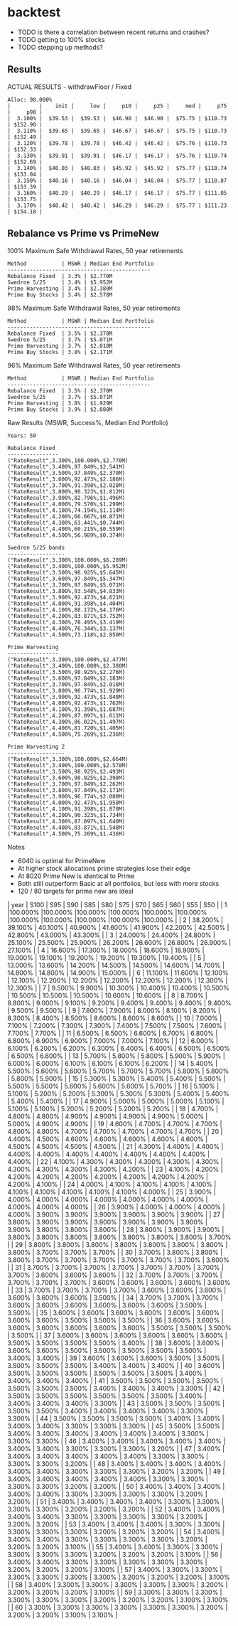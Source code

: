 # backtest

- TODO is there a correlation between recent returns and crashes?
- TODO getting to 100% stocks 
- TODO stepping up methods?




## Results


ACTUAL RESULTS - withdrawFloor / Fixed

    Alloc: 90.000%
    |         |    init |     low |     p10 |     p25 |     med |     p75 |     p90 |
    |  3.100% |  $39.53 |  $39.53 |  $46.90 |  $46.90 |  $75.75 | $110.73 | $152.90 |
    |  3.110% |  $39.65 |  $39.65 |  $46.67 |  $46.67 |  $75.75 | $110.73 | $152.49 |
    |  3.120% |  $39.78 |  $39.78 |  $46.42 |  $46.42 |  $75.76 | $110.73 | $152.33 |
    |  3.130% |  $39.91 |  $39.91 |  $46.17 |  $46.17 |  $75.76 | $110.74 | $152.69 |
    |  3.140% |  $40.03 |  $40.03 |  $45.92 |  $45.92 |  $75.77 | $110.74 | $153.04 |
    |  3.150% |  $40.16 |  $40.16 |  $46.04 |  $46.04 |  $75.77 | $110.87 | $153.39 |
    |  3.160% |  $40.29 |  $40.29 |  $46.17 |  $46.17 |  $75.77 | $111.05 | $153.75 |
    |  3.170% |  $40.42 |  $40.42 |  $46.29 |  $46.29 |  $75.77 | $111.23 | $154.10 |



Rebalance vs Prime vs PrimeNew
------------------------------

100% Maximum Safe Withdrawal Rates, 50 year retirements

    Method           | MSWR | Median End Portfolio
    ---------------------------------------------
    Rebalance Fixed  | 3.3% | $2.770M
    Swedroe 5/25     | 3.4% | $5.952M
    Prime Harvesting | 3.4% | $2.380M
    Prime Buy Stocks | 3.4% | $2.578M

98% Maximum Safe Withdrawal Rates, 50 year retirements

    Method           | MSWR | Median End Portfolio
    ---------------------------------------------
    Rebalance Fixed  | 3.5% | $2.370M
    Swedroe 5/25     | 3.7% | $5.071M
    Prime Harvesting | 3.7% | $2.018M
    Prime Buy Stocks | 3.8% | $2.171M

96% Maximum Safe Withdrawal Rates, 50 year retirements

    Method           | MSWR | Median End Portfolio
    ---------------------------------------------
    Rebalance Fixed  | 3.5% | $2.370M
    Swedroe 5/25     | 3.7% | $5.071M
    Prime Harvesting | 3.8% | $1.929M
    Prime Buy Stocks | 3.9% | $2.080M

Raw Results (MSWR, Success%, Median End Portfolio)

    Years: 50

    Rebalance Fixed
    ----------------
    ("RateResult",3.300%,100.000%,$2.770M)
    ("RateResult",3.400%,97.849%,$2.541M)
    ("RateResult",3.500%,97.849%,$2.370M)
    ("RateResult",3.600%,92.473%,$2.186M)
    ("RateResult",3.700%,91.398%,$2.028M)
    ("RateResult",3.800%,90.323%,$1.812M)
    ("RateResult",3.900%,82.796%,$1.496M)
    ("RateResult",4.000%,79.570%,$1.299M)
    ("RateResult",4.100%,74.194%,$1.114M)
    ("RateResult",4.200%,66.667%,$0.871M)
    ("RateResult",4.300%,63.441%,$0.744M)
    ("RateResult",4.400%,60.215%,$0.559M)
    ("RateResult",4.500%,56.989%,$0.374M)

    Swedroe 5/25 bands
    ------------------
    ("RateResult",3.300%,100.000%,$6.289M)
    ("RateResult",3.400%,100.000%,$5.952M)
    ("RateResult",3.500%,98.925%,$5.645M)
    ("RateResult",3.600%,97.849%,$5.347M)
    ("RateResult",3.700%,97.849%,$5.071M)
    ("RateResult",3.800%,93.548%,$4.833M)
    ("RateResult",3.900%,92.473%,$4.621M)
    ("RateResult",4.000%,91.398%,$4.404M)
    ("RateResult",4.100%,88.172%,$4.176M)
    ("RateResult",4.200%,83.871%,$3.752M)
    ("RateResult",4.300%,78.495%,$3.419M)
    ("RateResult",4.400%,76.344%,$3.137M)
    ("RateResult",4.500%,73.118%,$2.850M)

    Prime Harvesting
    ----------------
    ("RateResult",3.300%,100.000%,$2.477M)
    ("RateResult",3.400%,100.000%,$2.380M)
    ("RateResult",3.500%,98.925%,$2.276M)
    ("RateResult",3.600%,97.849%,$2.183M)
    ("RateResult",3.700%,97.849%,$2.018M)
    ("RateResult",3.800%,96.774%,$1.929M)
    ("RateResult",3.900%,92.473%,$1.840M)
    ("RateResult",4.000%,92.473%,$1.762M)
    ("RateResult",4.100%,91.398%,$1.687M)
    ("RateResult",4.200%,87.097%,$1.611M)
    ("RateResult",4.300%,86.022%,$1.497M)
    ("RateResult",4.400%,81.720%,$1.405M)
    ("RateResult",4.500%,75.269%,$1.236M)

    Prime Harvesting 2
    ------------------
    ("RateResult",3.300%,100.000%,$2.664M)
    ("RateResult",3.400%,100.000%,$2.578M)
    ("RateResult",3.500%,98.925%,$2.493M)
    ("RateResult",3.600%,98.925%,$2.398M)
    ("RateResult",3.700%,97.849%,$2.262M)
    ("RateResult",3.800%,97.849%,$2.171M)
    ("RateResult",3.900%,96.774%,$2.080M)
    ("RateResult",4.000%,92.473%,$1.958M)
    ("RateResult",4.100%,91.398%,$1.870M)
    ("RateResult",4.200%,90.323%,$1.734M)
    ("RateResult",4.300%,87.097%,$1.640M)
    ("RateResult",4.400%,83.871%,$1.548M)
    ("RateResult",4.500%,75.269%,$1.436M)


Notes

* 6040 is optimal for PrimeNew
* At higher stock allocations prime strategies lose their edge
* At 8020 Prime New is identical to Prime
* Both still outperform Basic at all portfolios, but less with more stocks
* 120 / 80 targets for prime new are ideal



|   year |    S100 |     S95 |     S90 |     S85 |     S80 |     S75 |     S70 |     S65 |     S60 |     S55 |     S50 |
|      1 |100.000% |100.000% |100.000% |100.000% |100.000% |100.000% |100.000% |100.000% |100.000% |100.000% |100.000% |
|      2 | 38.200% | 39.100% | 40.100% | 40.900% | 41.600% | 41.900% | 42.200% | 42.500% | 42.800% | 43.000% | 43.300% |
|      3 | 24.000% | 24.400% | 24.800% | 25.100% | 25.500% | 25.900% | 26.200% | 26.600% | 26.800% | 26.900% | 27.100% |
|      4 | 16.600% | 17.300% | 18.000% | 18.600% | 18.900% | 19.000% | 19.100% | 19.200% | 19.200% | 19.300% | 19.400% |
|      5 | 13.000% | 13.600% | 14.200% | 14.500% | 14.500% | 14.600% | 14.700% | 14.800% | 14.800% | 14.900% | 15.000% |
|      6 | 11.100% | 11.600% | 12.100% | 12.100% | 12.200% | 12.200% | 12.200% | 12.200% | 12.200% | 12.300% | 12.300% |
|      7 |  9.500% |  9.900% | 10.300% | 10.400% | 10.400% | 10.500% | 10.500% | 10.500% | 10.500% | 10.600% | 10.600% |
|      8 |  8.700% |  8.800% |  9.000% |  9.100% |  9.200% |  9.400% |  9.400% |  9.400% |  9.400% |  9.500% |  9.500% |
|      9 |  7.800% |  7.900% |  8.000% |  8.100% |  8.200% |  8.300% |  8.400% |  8.500% |  8.600% |  8.600% |  8.600% |
|     10 |  7.000% |  7.100% |  7.200% |  7.300% |  7.300% |  7.400% |  7.500% |  7.500% |  7.600% |  7.700% |  7.700% |
|     11 |  6.500% |  6.500% |  6.600% |  6.700% |  6.800% |  6.800% |  6.900% |  6.900% |  7.000% |  7.000% |  7.100% |
|     12 |  6.000% |  6.100% |  6.200% |  6.200% |  6.300% |  6.400% |  6.400% |  6.500% |  6.500% |  6.500% |  6.600% |
|     13 |  5.700% |  5.800% |  5.800% |  5.900% |  5.900% |  6.000% |  6.000% |  6.100% |  6.100% |  6.100% |  6.200% |
|     14 |  5.400% |  5.500% |  5.600% |  5.600% |  5.700% |  5.700% |  5.700% |  5.800% |  5.800% |  5.800% |  5.900% |
|     15 |  5.300% |  5.300% |  5.400% |  5.400% |  5.500% |  5.500% |  5.500% |  5.600% |  5.600% |  5.600% |  5.700% |
|     16 |  5.100% |  5.100% |  5.200% |  5.200% |  5.300% |  5.300% |  5.300% |  5.400% |  5.400% |  5.400% |  5.400% |
|     17 |  4.900% |  5.000% |  5.000% |  5.000% |  5.100% |  5.100% |  5.100% |  5.200% |  5.200% |  5.200% |  5.200% |
|     18 |  4.700% |  4.800% |  4.800% |  4.900% |  4.900% |  4.900% |  4.900% |  5.000% |  5.000% |  4.900% |  4.900% |
|     19 |  4.600% |  4.700% |  4.700% |  4.700% |  4.800% |  4.800% |  4.700% |  4.700% |  4.700% |  4.700% |  4.700% |
|     20 |  4.400% |  4.500% |  4.600% |  4.600% |  4.600% |  4.600% |  4.600% |  4.500% |  4.500% |  4.500% |  4.500% |
|     21 |  4.300% |  4.400% |  4.400% |  4.400% |  4.400% |  4.400% |  4.400% |  4.400% |  4.400% |  4.400% |  4.400% |
|     22 |  4.100% |  4.300% |  4.300% |  4.300% |  4.300% |  4.300% |  4.300% |  4.300% |  4.300% |  4.300% |  4.200% |
|     23 |  4.100% |  4.200% |  4.200% |  4.200% |  4.200% |  4.200% |  4.200% |  4.200% |  4.200% |  4.200% |  4.100% |
|     24 |  4.000% |  4.100% |  4.100% |  4.100% |  4.100% |  4.100% |  4.100% |  4.100% |  4.100% |  4.100% |  4.000% |
|     25 |  3.900% |  4.000% |  4.000% |  4.000% |  4.000% |  4.000% |  4.000% |  4.000% |  4.000% |  4.000% |  4.000% |
|     26 |  3.900% |  4.000% |  4.000% |  4.000% |  4.000% |  3.900% |  3.900% |  3.900% |  3.900% |  3.900% |  3.900% |
|     27 |  3.800% |  3.900% |  3.900% |  3.900% |  3.900% |  3.900% |  3.900% |  3.900% |  3.800% |  3.800% |  3.800% |
|     28 |  3.800% |  3.900% |  3.900% |  3.800% |  3.800% |  3.800% |  3.800% |  3.800% |  3.800% |  3.800% |  3.700% |
|     29 |  3.800% |  3.800% |  3.800% |  3.800% |  3.800% |  3.800% |  3.800% |  3.800% |  3.700% |  3.700% |  3.700% |
|     30 |  3.700% |  3.800% |  3.800% |  3.800% |  3.700% |  3.700% |  3.700% |  3.700% |  3.700% |  3.700% |  3.600% |
|     31 |  3.700% |  3.700% |  3.700% |  3.700% |  3.700% |  3.700% |  3.700% |  3.700% |  3.600% |  3.600% |  3.600% |
|     32 |  3.700% |  3.700% |  3.700% |  3.700% |  3.700% |  3.700% |  3.600% |  3.600% |  3.600% |  3.600% |  3.600% |
|     33 |  3.700% |  3.700% |  3.700% |  3.700% |  3.600% |  3.600% |  3.600% |  3.600% |  3.600% |  3.600% |  3.500% |
|     34 |  3.700% |  3.700% |  3.700% |  3.600% |  3.600% |  3.600% |  3.600% |  3.600% |  3.600% |  3.500% |  3.500% |
|     35 |  3.600% |  3.600% |  3.600% |  3.600% |  3.600% |  3.600% |  3.600% |  3.600% |  3.500% |  3.500% |  3.500% |
|     36 |  3.600% |  3.600% |  3.600% |  3.600% |  3.600% |  3.600% |  3.600% |  3.500% |  3.500% |  3.500% |  3.500% |
|     37 |  3.600% |  3.600% |  3.600% |  3.600% |  3.600% |  3.600% |  3.500% |  3.500% |  3.500% |  3.500% |  3.400% |
|     38 |  3.600% |  3.600% |  3.600% |  3.600% |  3.500% |  3.500% |  3.500% |  3.500% |  3.500% |  3.400% |  3.400% |
|     39 |  3.600% |  3.600% |  3.600% |  3.500% |  3.500% |  3.500% |  3.500% |  3.500% |  3.400% |  3.400% |  3.400% |
|     40 |  3.600% |  3.500% |  3.500% |  3.500% |  3.500% |  3.500% |  3.500% |  3.400% |  3.400% |  3.400% |  3.400% |
|     41 |  3.500% |  3.500% |  3.500% |  3.500% |  3.500% |  3.500% |  3.500% |  3.400% |  3.400% |  3.400% |  3.300% |
|     42 |  3.500% |  3.500% |  3.500% |  3.500% |  3.500% |  3.500% |  3.400% |  3.400% |  3.400% |  3.400% |  3.300% |
|     43 |  3.500% |  3.500% |  3.500% |  3.500% |  3.500% |  3.400% |  3.400% |  3.400% |  3.400% |  3.300% |  3.300% |
|     44 |  3.500% |  3.500% |  3.500% |  3.500% |  3.400% |  3.400% |  3.400% |  3.400% |  3.300% |  3.300% |  3.300% |
|     45 |  3.500% |  3.500% |  3.400% |  3.400% |  3.400% |  3.400% |  3.400% |  3.400% |  3.300% |  3.300% |  3.300% |
|     46 |  3.400% |  3.400% |  3.400% |  3.400% |  3.400% |  3.400% |  3.400% |  3.300% |  3.300% |  3.300% |  3.200% |
|     47 |  3.400% |  3.400% |  3.400% |  3.400% |  3.400% |  3.400% |  3.300% |  3.300% |  3.300% |  3.300% |  3.200% |
|     48 |  3.400% |  3.400% |  3.400% |  3.400% |  3.400% |  3.400% |  3.300% |  3.300% |  3.300% |  3.200% |  3.200% |
|     49 |  3.400% |  3.400% |  3.400% |  3.400% |  3.400% |  3.300% |  3.300% |  3.300% |  3.300% |  3.200% |  3.200% |
|     50 |  3.400% |  3.400% |  3.400% |  3.400% |  3.400% |  3.300% |  3.300% |  3.300% |  3.300% |  3.200% |  3.200% |
|     51 |  3.400% |  3.400% |  3.400% |  3.400% |  3.300% |  3.300% |  3.300% |  3.300% |  3.200% |  3.200% |  3.200% |
|     52 |  3.400% |  3.400% |  3.400% |  3.400% |  3.300% |  3.300% |  3.300% |  3.300% |  3.200% |  3.200% |  3.200% |
|     53 |  3.400% |  3.400% |  3.400% |  3.300% |  3.300% |  3.300% |  3.300% |  3.300% |  3.200% |  3.200% |  3.200% |
|     54 |  3.400% |  3.400% |  3.400% |  3.300% |  3.300% |  3.300% |  3.300% |  3.200% |  3.200% |  3.200% |  3.100% |
|     55 |  3.400% |  3.400% |  3.300% |  3.300% |  3.300% |  3.300% |  3.300% |  3.200% |  3.200% |  3.200% |  3.100% |
|     56 |  3.400% |  3.400% |  3.300% |  3.300% |  3.300% |  3.300% |  3.300% |  3.200% |  3.200% |  3.200% |  3.100% |
|     57 |  3.400% |  3.300% |  3.300% |  3.300% |  3.300% |  3.300% |  3.300% |  3.200% |  3.200% |  3.200% |  3.100% |
|     58 |  3.400% |  3.300% |  3.300% |  3.300% |  3.300% |  3.300% |  3.200% |  3.200% |  3.200% |  3.200% |  3.100% |
|     59 |  3.300% |  3.300% |  3.300% |  3.300% |  3.300% |  3.300% |  3.200% |  3.200% |  3.200% |  3.100% |  3.100% |
|     60 |  3.300% |  3.300% |  3.300% |  3.300% |  3.300% |  3.300% |  3.200% |  3.200% |  3.200% |  3.100% |  3.100% |